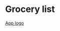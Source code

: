 # Grocery list

[App logo](https://github.com/AndriiBilyiV/pet-grocery-list/blob/main/public/favicon.png)
